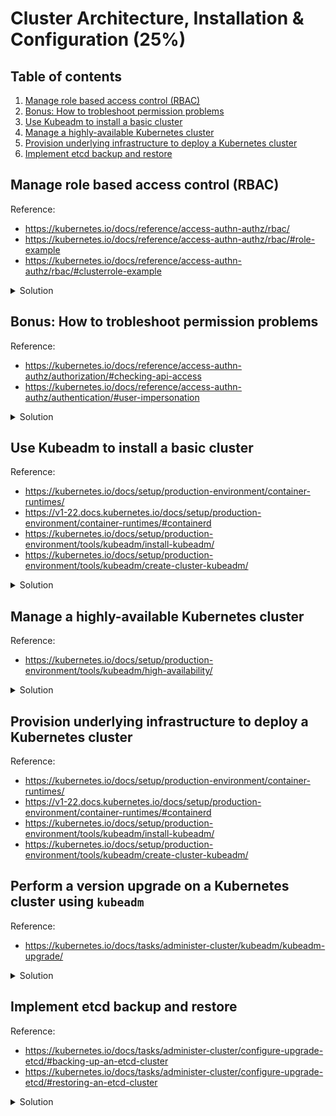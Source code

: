 # Cluster Architecture, Installation & Configuration (25%)

## Table of contents
1. [Manage role based access control (RBAC)](#manage-role-based-access-control-rbac)
1. [Bonus: How to trobleshoot permission problems](#bonus-how-to-trobleshoot-permission-problems)
1. [Use Kubeadm to install a basic cluster](#use-kubeadm-to-install-a-basic-cluster)
1. [Manage a highly-available Kubernetes cluster](#manage-a-highly-available-kubernetes-cluster)
1. [Provision underlying infrastructure to deploy a Kubernetes cluster](#provision-underlying-infrastructure-to-deploy-a-kubernetes-cluster)
1. [Implement etcd backup and restore](#implement-etcd-backup-and-restore)

## Manage role based access control (RBAC)
Reference: 
- https://kubernetes.io/docs/reference/access-authn-authz/rbac/
- https://kubernetes.io/docs/reference/access-authn-authz/rbac/#role-example
- https://kubernetes.io/docs/reference/access-authn-authz/rbac/#clusterrole-example

<details>
<summary>Solution</summary>
Role-based access (RBAC) is a method of regulating access to computer or network resources based on the roles of individual users within your organization.

It allows fine grain access permissions to users, groups or service accounts within your cluster.

`Role` and `ClusterRole` contains rules that represents a set of permissions (e.g. get a list of pods of a namamespace, or get a list all the nodes of a cluster)

`RoleBinding` and `ClusterRoleBinding` associates permissions defined in a Role/ClusterRole to a list of subjects (users, groups or service accounts).

### Create a Role and associate it with a RoleBinding
1. Create a namespace to be used in the Role and RoleBinding
```
kubectl create namespace development
```

1. Create a `Role` and `RoleBinding` to a specific namespace 
```yaml
apiVersion: rbac.authorization.k8s.io/v1
kind: Role
metadata:
  namespace: development
  name: pod-reader
rules:
- apiGroups: [""] # "" indicates the core API group
  resources: ["pods"]
  verbs: ["get", "watch", "list"]
---
apiVersion: rbac.authorization.k8s.io/v1
# This role binding allows "tiago" to read pods in the "development" namespace.
# You need to already have a Role named "pod-reader" in that namespace.
kind: RoleBinding
metadata:
  namespace: development
  name: read-pods
subjects:
# You can specify more than one "subject"
- kind: User
  name: tiago # "name" is case sensitive
  apiGroup: rbac.authorization.k8s.io
roleRef:
  # "roleRef" specifies the binding to a Role / ClusterRole
  kind: Role #this must be Role or ClusterRole
  name: pod-reader # this must match the name of the Role or ClusterRole you wish to bind to
  apiGroup: rbac.authorization.k8s.io
```

1. It's also possible to execute the same command above in an imperative way
```
kubectl create role pod-reader --verb=get --verb=list --verb=watch --resource=pods

kubectl create rolebinding read-pods --user=tiago --role=pod-reader --namespace=development
```

### Create a ClusterRole and associate it with a ClusterRoleBinding
1. Create the `ClusterRole` and `ClusterRoleBinding` to a cluster-wide resource
```yaml
apiVersion: rbac.authorization.k8s.io/v1
kind: ClusterRole
metadata:
  # "namespace" omitted since ClusterRoles are not namespaced
  name: nodes-reader
rules:
- apiGroups: [""]
  # at the HTTP level, the name of the resource for accessing Node
  # objects is "nodes"
  resources: ["nodes"]
  verbs: ["get", "watch", "list"]
---
apiVersion: rbac.authorization.k8s.io/v1
kind: ClusterRoleBinding
metadata:
  name: nodes-reader
subjects:
- kind: User
  name: tiago
roleRef:
  kind: ClusterRole
  name: nodes-reader
  apiGroup: rbac.authorization.k8s.io
```

1. It's also possible to execute the same command above in an imperative way
```
kubectl create clusterrole nodes-reader --verb=get --verb=list --verb=watch --resource=nodes

kubectl create clusterrolebinding nodes-reader --user=tiago --clusterrole=nodes-reader
```

</details>

## Bonus: How to trobleshoot permission problems
Reference: 
- https://kubernetes.io/docs/reference/access-authn-authz/authorization/#checking-api-access
- https://kubernetes.io/docs/reference/access-authn-authz/authentication/#user-impersonation

<details>
<summary>Solution</summary>

When requiring to troubleshoot permission issues with User/Group/ServiceAccount, it's possible to use the following `kubectl auth can-i` command to help you:
```bash
kubectl auth can-i <VERB> <RESOURCE> --as=<USER/SERVICEACCOUNT>

# Example
kubectl auth can-i list pods --as=tiago --namespace=development
# Should retun: yes

kubectl auth can-i list pods --as=john --namespace=development
# Should retun: no
```

You can list all permissions a user might have:
```bash
# List specific namespace permissions for a user
kubectl auth can-i --list --as=tiago --namespace=development

# List specific namespace permissions for a user
kubectl auth can-i --list --as=tiago --namespace=development
```

Cluster administrators also can run `kubectl` commands impersonating other users using parameter `--as=<USER/SERVICEACCOUNT>`:
```bash
# Should return list of pods
kubectl get pods --namespace development --as=tiago

# Should return an error
kubectl get pods --namespace development --as=john
# Output: Error from server (Forbidden): pods is forbidden: User "john" cannot list resource "pods" in API group "" in the namespace "development"
```
</details>

## Use Kubeadm to install a basic cluster
Reference:
- https://kubernetes.io/docs/setup/production-environment/container-runtimes/
- https://v1-22.docs.kubernetes.io/docs/setup/production-environment/container-runtimes/#containerd
- https://kubernetes.io/docs/setup/production-environment/tools/kubeadm/install-kubeadm/
- https://kubernetes.io/docs/setup/production-environment/tools/kubeadm/create-cluster-kubeadm/

<details>
<summary>Solution</summary>

For creating a cluster using `kubeadm`, you basically have to use the reference material, first installing a container runtime, then installing and configuring the other components: `kubeadm`, `kubelet` and `kubectl` (optional) 

The following steps are an summary of the steps described on the reference section.

### (Control/Worker) Disable swap
```bash
# Disable swap immediately
sudo swapoff -a

# Open /etc/fstab with vim and comment swap
sudo vim /etc/fstab
## comment line by adding a # in front of line
## /swap.img       none    swap    sw      0       0
## #/swap.img       none    swap    sw      0       0
## :wq to save and quit
```

### (Control/Worker) Install container runtime: `containerd`
- Apply common settings for Kubernetes nodes on Linux
```bash
# Load `overlay` and `bt_netfilter` Linux modules during startup
cat <<EOF | sudo tee /etc/modules-load.d/k8s.conf
overlay
br_netfilter
EOF

# Load them immediately 
sudo modprobe overlay
sudo modprobe br_netfilter

# sysctl params required by setup, params persist across reboots
cat <<EOF | sudo tee /etc/sysctl.d/k8s.conf
net.bridge.bridge-nf-call-iptables  = 1
net.bridge.bridge-nf-call-ip6tables = 1
net.ipv4.ip_forward                 = 1
EOF

# Apply sysctl params without reboot
sudo sysctl --system
```

- Install `containerd` container runtime:
```bash
# Install `containerd` using package manager
sudo apt-get update && sudo apt-get install -y containerd

# Create containerd configuration folder
sudo mkdir -p /etc/containerd

# Generate default containerd configuration and save to the newly created default file
sudo containerd config default | sudo tee /etc/containerd/config.toml

# Restart containerd to ensure new configuration file usage
sudo systemctl restart containerd
```

### (Control/Worker) Install Kubernetes components
```bash
# Update the apt package index and install packages needed to use the Kubernetes apt repository
sudo apt-get update
sudo apt-get install -y apt-transport-https ca-certificates curl

# Download the Google Cloud public signing key
sudo curl -fsSLo /usr/share/keyrings/kubernetes-archive-keyring.gpg https://packages.cloud.google.com/apt/doc/apt-key.gpg

# Add the Kubernetes apt repository
echo "deb [signed-by=/usr/share/keyrings/kubernetes-archive-keyring.gpg] https://apt.kubernetes.io/ kubernetes-xenial main" | sudo tee /etc/apt/sources.list.d/kubernetes.list

# Update apt package index, install kubelet, kubeadm and kubectl, and pin their version:
sudo apt-get update
# You can install a version specific by adding the version on every component
# sudo apt-get install -y kubelet=1.23.0-00 kubeadm=1.23.0-00 kubectl=1.23.0-00
sudo apt-get install -y kubelet kubeadm kubectl
sudo apt-mark hold kubelet kubeadm kubectl
```

### Control plane setup (single node)
1. Initialize the cluster
```bash
# Because we are going to use flannel as CNI, using the default pod CIDR from flannel
# See: https://github.com/flannel-io/flannel#deploying-flannel-manually
sudo kubeadm init --pod-network-cidr 10.244.0.0/16
```

1. Configure `kubectl` on control plane node:
```bash
mkdir -p $HOME/.kube
sudo cp -i /etc/kubernetes/admin.conf $HOME/.kube/config
sudo chown $(id -u):$(id -g) $HOME/.kube/config
```

### Worker node setup
1. The control plane node `kubeadm init` should have created a `kubeadm join` command that contains the credentials to add a worker node. If required, you can recreate the token, as it has a expiration date on it.
```bash
kubeadm token create --print-join-command
```

1. Use the output from the previous command to join worker nodes into the cluster:
```bash
kubeadm join <control-plane-host>:<control-plane-port> --token <token> --discovery-token-ca-cert-hash sha256:<hash>
```
</details>

## Manage a highly-available Kubernetes cluster
Reference:
- https://kubernetes.io/docs/setup/production-environment/tools/kubeadm/high-availability/

<details>
<summary>Solution</summary>

If you want to provision a highly available Kubernetes cluster, there are few considerations to make before you preceed, as described on the kubernetes.io reference above (for example: stacked etcd, external etcd, load balancer)

The following steps are using a stacked etcd configuration, and using another instance as load balancer running NGINX

This tutorial uses the following configuration:
- 1x load balancer instance
- 3x control plane instances
- 2x worker instances

Configure the control plane and worker instances using steps from the previous tutorial:
1. [Disable swap](#controlworker-disable-swap)
1. [Install container runtime: `containerd`](#controlworker-install-container-runtime-containerd)
1. [Install Kubernetes components](#controlworker-install-kubernetes-components)

### Setup load balancer
```bash
# Install nginx using package manager
sudo apt-get install -y nginx

# Enable nginx daemon
sudo systemctl enable nginx

# Create folder for the load balancer configuration
sudo mkdir -p /etc/nginx/tcpconf.d

# Edit nginx configuration to include our custom configuration
sudo vi /etc/nginx/nginx.conf

# Add the following to the end of nginx.conf:
# include /etc/nginx/tcpconf.d/*;

# Set up some environment variables for the lead balancer config file:
# The commands below is considering the control planes IP address, 
# but it can be configured to use hostname if you have it configured on your DNS
CONTROL_PLANE_1=<controller 1 private ip/DNS adress>
CONTROL_PLANE_2=<controller 2 private ip/DNS adress>
CONTROL_PLANE_3=<controller 3 private ip/DNS adress>

# Create the load balancer nginx config file:
cat << EOF | sudo tee /etc/nginx/tcpconf.d/kubernetes.conf
stream {
    upstream kubernetes {
        server $CONTROL_PLANE_1:6443;
        server $CONTROL_PLANE_2:6443;
        server $CONTROL_PLANE_3:6443;
    }

    server {
        listen 6443;
        listen 443;
        proxy_pass kubernetes;
    }
}
EOF

# Reload the nginx configuration
sudo nginx -s reload

# You can verify that the load balancer is working like so (once control planes configured):
curl -k https://localhost:6443/version
```

### Control plane setup (multi node)
Run the following command on one of the control plane nodes:
```bash
# Replace LOAD_BALANCER_DNS with the DNS address (or an IP address) from the instance configured on the last step
sudo kubeadm init --control-plane-endpoint "LOAD_BALANCER_DNS:6443" --upload-certs
```

The output should look similar to:
```
You can now join any number of control-plane node by running the following command on each as a root:
    kubeadm join 192.168.0.200:6443 --token 9vr73a.a8uxyaju799qwdjv --discovery-token-ca-cert-hash sha256:7c2e69131a36ae2a042a339b33381c6d0d43887e2de83720eff5359e26aec866 --control-plane --certificate-key f8902e114ef118304e561c3ecd4d0b543adc226b7a07f675f56564185ffe0c07

Please note that the certificate-key gives access to cluster sensitive data, keep it secret!
As a safeguard, uploaded-certs will be deleted in two hours; If necessary, you can use kubeadm init phase upload-certs to reload certs afterward.

Then you can join any number of worker nodes by running the following on each as root:
    kubeadm join 192.168.0.200:6443 --token 9vr73a.a8uxyaju799qwdjv --discovery-token-ca-cert-hash sha256:7c2e69131a36ae2a042a339b33381c6d0d43887e2de83720eff5359e26aec866
```

Use the printed commands to join any control plane or worker node into the cluster.
</details>


## Provision underlying infrastructure to deploy a Kubernetes cluster
Reference:
- https://kubernetes.io/docs/setup/production-environment/container-runtimes/
- https://v1-22.docs.kubernetes.io/docs/setup/production-environment/container-runtimes/#containerd
- https://kubernetes.io/docs/setup/production-environment/tools/kubeadm/install-kubeadm/
- https://kubernetes.io/docs/setup/production-environment/tools/kubeadm/create-cluster-kubeadm/

## Perform a version upgrade on a Kubernetes cluster using `kubeadm`
Reference:
- https://kubernetes.io/docs/tasks/administer-cluster/kubeadm/kubeadm-upgrade/

<details>
<summary>Solution</summary>

For upgrading a cluster, you should use the reference material and follow the steps. 

The following steps are based on a highly available cluster described on the previous objectives.

### (Control) For the first control plane upgrade
```bash
# replace x in 1.23.x-00 with the latest patch version
sudo apt-mark unhold kubeadm && \
sudo apt-get update && \
sudo apt-get install -y kubeadm=1.23.6-00 && \
sudo apt-mark hold kubeadm

# verify the upgrade plan
sudo kubeadm upgrade plan

# upgrade the node
sudo kubeadm upgrade node
```

### (Control) For all other control plane nodes
```bash
# replace x in 1.23.x-00 with the latest patch version
sudo apt-mark unhold kubeadm && \
sudo apt-get update && \
sudo apt-get install -y kubeadm=1.23.6-00 && \
sudo apt-mark hold kubeadm

# verify the upgrade plan
sudo kubeadm upgrade plan

# upgrade to the selected version
sudo kubeadm upgrade apply v1.23.6
```

### (Control) Upgrade `kubelet` and `kubectl`
```bash
# replace <node-to-drain> with the name of your node you are draining
kubectl drain <node-to-drain> --ignore-daemonsets

# upgrade the components
sudo apt-mark unhold kubelet kubectl && \
sudo apt-get update && \
sudo apt-get install -y kubelet=1.23.6-00 kubectl=1.23.6-00 && \
sudo apt-mark hold kubelet kubectl

# restart `kubelet`
sudo systemctl daemon-reload
sudo systemctl restart kubelet

# uncordon the node
kubectl uncordon <node-to-drain>
```

### (Worker) Worker node upgrade
```bash
# replace x in 1.23.x-00 with the latest patch version
sudo apt-mark unhold kubeadm && \
sudo apt-get update && \
sudo apt-get install -y kubeadm=1.23.6-00 && \
sudo apt-mark hold kubeadm

# verify the upgrade plan
sudo kubeadm upgrade plan

# upgrade to the selected version
sudo kubeadm upgrade apply v1.23.6

# replace <node-to-drain> with the name of your node you are draining
kubectl drain <node-to-drain> --ignore-daemonsets

# upgrade the components
sudo apt-mark unhold kubelet kubectl && \
sudo apt-get update && \
sudo apt-get install -y kubelet=1.23.6-00 kubectl=1.23.6-00 && \
sudo apt-mark hold kubelet kubectl

# restart `kubelet`
sudo systemctl daemon-reload
sudo systemctl restart kubelet

# uncordon the node
kubectl uncordon <node-to-drain>
```
</details>

## Implement etcd backup and restore
Reference:
- https://kubernetes.io/docs/tasks/administer-cluster/configure-upgrade-etcd/#backing-up-an-etcd-cluster
- https://kubernetes.io/docs/tasks/administer-cluster/configure-upgrade-etcd/#restoring-an-etcd-cluster

<details>
<summary>Solution</summary>

The following steps are for a stacked HA Kubernetes cluster, with stacked `etcd`. For external `etcd` setup, the commands might be different.

### Implement etcd backup

- To get a backup of `etcd`, you will first need to get the `etcdctl` command line client.

You can get the package using:
```bash
sudo apt install etcd-client
``` 

- To use the `etcdctl` on your cluster, you will need to get all nodes IP addresses, as well as the path for certificates and the certificate key being used by `etcd`. 

```bash
# Get the nodes IP addresses
kubectl get pods -n kube-system -o wide | grep etcd

# Print the pod definition for `etcd`, we will need some of the parameters.
sudo cat /etc/kubernetes/manifests/etcd.yaml
```

- To get started with `etcdctl`, we can get the list of members of the cluster:
```bash
# The --endpoints can be extracted from the etcd pods
# --cacert matches the etcd pod definition --trusted-ca-file=" parameter
# --cert matches the etcd pod definition "--cert-file=" parameter
# --key matches the etcd pod definition "--key-file=" parameter

sudo ETCDCTL_API=3 etcdctl \
--endpoints=https://192.168.1.14:2379,https://192.168.1.17:2379,https://192.168.1.18:2379 \
--cacert=/etc/kubernetes/pki/etcd/ca.crt \
--cert=/etc/kubernetes/pki/etcd/server.crt \
--key=/etc/kubernetes/pki/etcd/server.key \
member list --write-out table

# It should output something like this:
# +------------------+---------+---------------+---------------------------+---------------------------+
# |        ID        | STATUS  |     NAME      |        PEER ADDRS         |       CLIENT ADDRS        |
# +------------------+---------+---------------+---------------------------+---------------------------+
# | 5997140dfeb3820d | started |   k8s-control | https://192.168.1.14:2380 | https://192.168.1.14:2379 |
# | 715ce16910f037a8 | started | k8s-control-2 | https://192.168.1.17:2380 | https://192.168.1.17:2379 |
# | 8cfeffbdc61e61cb | started | k8s-control-3 | https://192.168.1.18:2380 | https://192.168.1.18:2379 |
# +------------------+---------+---------------+---------------------------+---------------------------+
```

- To perform the backup, just change the arguments
```bash
sudo ETCDCTL_API=3 etcdctl \
--endpoints=https://192.168.1.14:2379,https://192.168.1.17:2379,https://192.168.1.18:2379 \
--cacert=/etc/kubernetes/pki/etcd/ca.crt \
--cert=/etc/kubernetes/pki/etcd/server.crt \
--key=/etc/kubernetes/pki/etcd/server.key \
snapshot save ~/etcd_backup.db
```

### Implement etcd restore
When we perform etcd restore, it will create create new etcd data directories. All members should restore the same snapshot.

- First, you have to copy the backup file from the node it was taken and copy on all other control plane nodes:
```bash
# make sure to replace the username and node names
# copy to node 2
scp ~/etcd_backup.db administrator@k8s-control-2:~/etcd_backup.db

# copy to node 3
scp ~/etcd_backup.db administrator@k8s-control-3:~/etcd_backup.db
```

- To perform the restore using the backup file previously created:
```bash
# SSH into node 1
# Perform a restore on node 1
sudo ETCDCTL_API=3 etcdctl \
--cacert=/etc/kubernetes/pki/etcd/ca.crt \
--cert=/etc/kubernetes/pki/etcd/server.crt \
--key=/etc/kubernetes/pki/etcd/server.key \
snapshot restore ~/etcd_backup.db \
--name=k8s-control \
--initial-cluster k8s-control=https://192.168.1.14:2380,k8s-control-2=https://192.168.1.17:2380,k8s-control-3=https://192.168.1.18:2380 \
--initial-cluster-token etcd-cluster-140622 \
--initial-advertise-peer-urls https://192.168.1.14:2380 \
--data-dir=/var/lib/etcd_restore

# SSH into node 2
# Perform a restore on node 2
sudo ETCDCTL_API=3 etcdctl \
--cacert=/etc/kubernetes/pki/etcd/ca.crt \
--cert=/etc/kubernetes/pki/etcd/server.crt \
--key=/etc/kubernetes/pki/etcd/server.key \
snapshot restore ~/etcd_backup.db \
--name=k8s-control-2 \
--initial-cluster k8s-control=https://192.168.1.14:2380,k8s-control-2=https://192.168.1.17:2380,k8s-control-3=https://192.168.1.18:2380 \
--initial-cluster-token etcd-cluster-140622 \
--initial-advertise-peer-urls https://192.168.1.17:2380 \
--data-dir=/var/lib/etcd_restore

# SSH into node 3
# Perform a restore on node 3
sudo ETCDCTL_API=3 etcdctl \
--cacert=/etc/kubernetes/pki/etcd/ca.crt \
--cert=/etc/kubernetes/pki/etcd/server.crt \
--key=/etc/kubernetes/pki/etcd/server.key \
snapshot restore ~/etcd_backup.db \
--name=k8s-control-3 \
--initial-cluster k8s-control=https://192.168.1.14:2380,k8s-control-2=https://192.168.1.17:2380,k8s-control-3=https://192.168.1.18:2380 \
--initial-cluster-token etcd-cluster-140622 \
--initial-advertise-peer-urls https://192.168.1.18:2380 \
--data-dir=/var/lib/etcd_restore
```

- We need to stop all API Server and etcd pods to replace etcd's data directory. We will do this by removing the static pods manifest on each control plane node. This action will make kubelet stop the pods. Execute the commands on each control plane node:
```bash
# Create a tmp folder and move all manifests there.
mkdir /tmp/kubernetes-manifests/
sudo mv /etc/kubernetes/manifests/*.yaml /tmp/kubernetes-manifests/
```

- Lets create a backup from the last etcd data directory and replace with the restored one. Execute the commands on each control plane node:
```bash
# Create a backup folder and lets rename the restored etcd into the /var/lib/etcd
sudo mv /var/lib/etcd /var/lib/etcd.bak
sudo mv /var/lib/etcd_restore /var/lib/etcd
```

- Now we move the static pods manifests back to the Kubernetes folder. Execute the commands on each control plane node:
```bash
# Create a tmp folder and move all manifests there.
sudo mv /tmp/kubernetes-manifests/*.yaml /etc/kubernetes/manifests/
```
</details>